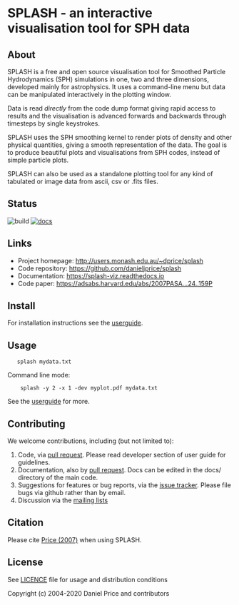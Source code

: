 SPLASH - an interactive visualisation tool for SPH data
=======================================================

About
-----
SPLASH is a free and open source visualisation tool for Smoothed Particle Hydrodynamics (SPH) simulations in one, two and three dimensions, developed mainly for astrophysics. It uses a command-line menu but data can be manipulated interactively in the plotting window.

Data is read *directly* from the code dump format giving rapid access to results and the visualisation is advanced forwards and backwards through timesteps by single keystrokes.

SPLASH uses the SPH smoothing kernel to render plots of density and other physical quantities, giving a smooth representation of the data. The goal is to produce beautiful plots and visualisations from SPH codes, instead of simple particle plots.

SPLASH can also be used as a standalone plotting tool for any kind of tabulated or image data from ascii, csv or .fits files.

Status
------
![build](https://github.com/danieljprice/splash/workflows/build/badge.svg)
[![docs](https://readthedocs.org/projects/splash-viz/badge/?version=latest)](https://splash-viz.readthedocs.io/en/latest/?badge=latest)

Links
-----

- Project homepage: http://users.monash.edu.au/~dprice/splash
- Code repository: https://github.com/danieljprice/splash
- Documentation: https://splash-viz.readthedocs.io
- Code paper: https://adsabs.harvard.edu/abs/2007PASA...24..159P

Install
-------
For installation instructions see the [userguide](https://splash-viz.readthedocs.io/en/latest/getting-started.html).

Usage
------------
```
   splash mydata.txt
```

Command line mode:
```
    splash -y 2 -x 1 -dev myplot.pdf mydata.txt
```

See the [userguide](https://splash-viz.readthedocs.io) for more.

Contributing
------------
We welcome contributions, including (but not limited to):

1. Code, via [pull request](https://github.com/danieljprice/splash/pulls). Please read developer section of user guide for guidelines.
2. Documentation, also by [pull request](https://github.com/danieljprice/splash/pulls). Docs can be edited in the docs/ directory of the main code.
3. Suggestions for features or bug reports, via the [issue tracker](https://github.com/danieljprice/splash/issues/new). Please file bugs via github rather than by email.
4. Discussion via the [mailing lists](http://users.monash.edu.au/~dprice/splash/mailinglists.html)

Citation
--------
Please cite [Price (2007)](https://adsabs.harvard.edu/abs/2007PASA...24..159P)
when using SPLASH.

License
-------
See [LICENCE](LICENCE) file for usage and distribution conditions

Copyright (c) 2004-2020 Daniel Price and contributors
